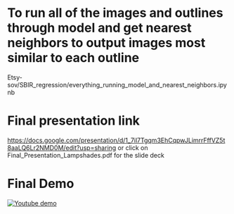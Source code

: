 # To run all of the images and outlines through model and get nearest neighbors to output images most similar to each outline
Etsy-sov/SBIR_regression/everything_running_model_and_nearest_neighbors.ipynb
# Final presentation link
https://docs.google.com/presentation/d/1_7il7Tgqm3EhCqpwJLimrrFffVZ5t8aaLQ6Lr2NMD0M/edit?usp=sharing
or click on Final_Presentation_Lampshades.pdf for the slide deck
# Final Demo
[![Youtube demo](http://img.youtube.com/vi/mBw4mmFhJV8/0.jpg)](https://youtu.be/mBw4mmFhJV8)
